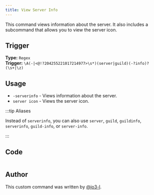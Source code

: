 ```yaml
---
title: View Server Info
---
```


This command views information about the server. It also includes a subcommand that allows you to view the server icon.

## Trigger

**Type:** `Regex`<br />
**Trigger:** `\A(-|<@!?204255221017214977>\s*)(server|guild)(-?info)?(\s+|\z)`

## Usage

- `-serverinfo` - Views information about the server.
- `server icon` - Views the server icon.

:::tip Aliases

Instead of `serverinfo`, you can also use `server`, `guild`, `guildinfo`, `serverinfo`, `guild-info`, or `server-info`.

:::

## Code

```gotmpl file=../../../src/info/server.go.tmpl

```

## Author

This custom command was written by [@jo3-l](https://github.com/jo3-l).
